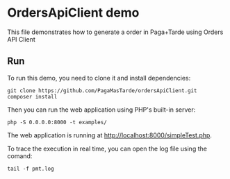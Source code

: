 # OrdersApiClient demo

This file demonstrates how to generate a order in Paga+Tarde using Orders API Client

## Run

To run this demo, you need to clone it and install dependencies:

```
git clone https://github.com/PagaMasTarde/ordersApiClient.git
composer install
```

Then you can run the web application using PHP's built-in server:

```
php -S 0.0.0.0:8000 -t examples/
```

The web application is running at [http://localhost:8000/simpleTest.php](http://localhost:8000/simpleTest.php).

To trace the execution in real time, you can open the log file using the comand: 
```
tail -f pmt.log
``` 
